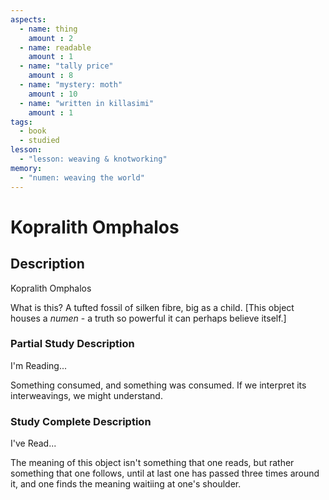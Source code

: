 ```yaml
---
aspects: 
  - name: thing
    amount : 2
  - name: readable
    amount : 1
  - name: "tally price"
    amount : 8
  - name: "mystery: moth"
    amount : 10
  - name: "written in killasimi"
    amount : 1
tags:
  - book
  - studied
lesson:
  - "lesson: weaving & knotworking"
memory:
  - "numen: weaving the world"
---
```


# Kopralith Omphalos

## Description
Kopralith Omphalos

What is this? A tufted fossil of silken fibre, big as a child. [This object houses a <i>numen</i> - a truth so powerful it can perhaps believe itself.]
### Partial Study Description
I'm Reading...

 Something consumed, and something was consumed. If we interpret its interweavings, we might understand. 
### Study Complete Description
I've Read...

The meaning of this object isn't something that one reads, but rather something that one follows, until at last one has passed three times around it, and one finds the meaning waitiing at one's shoulder.